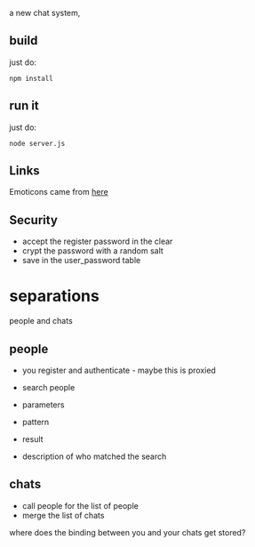 a new chat system,

## build

just do:

```
npm install
```

## run it

just do:

```
node server.js
```


## Links

Emoticons came from [here](https://unicode.org/emoji/charts/emoji-ordering.html)


## Security

* accept the register password in the clear
* crypt the password with a random salt
* save in the user_password table



# separations

people and chats

## people 

* you register and authenticate - maybe this is proxied

* search people
 * parameters
  * pattern
 * result
  * description of who matched the search


## chats

* call people for the list of people
 * merge the list of chats


where does the binding between you and your chats get stored?

